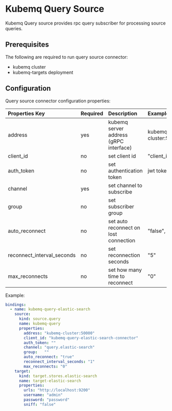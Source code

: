 # Kubemq Query Source

Kubemq Query source provides rpc query subscriber for processing source queries.

## Prerequisites
The following are required to run query source connector:

- kubemq cluster
- kubemq-targets deployment


## Configuration

Query source connector configuration properties:

| Properties Key             | Required | Description                           | Example         |
|:---------------------------|:---------|:--------------------------------------|:----------------|
| address                    | yes      | kubemq server address (gRPC interface) | kubemq-cluster:50000 |
| client_id                  | no       | set client id                         | "client_id"     |
| auth_token                 | no       | set authentication token              | jwt token       |
| channel                    | yes      | set channel to subscribe              |                 |
| group                      | no       | set subscriber group                  |                 |
| auto_reconnect             | no       | set auto reconnect on lost connection | "false", "true" |
| reconnect_interval_seconds | no       | set reconnection seconds              | "5"             |
| max_reconnects             | no       | set how many time to reconnect        | "0"             |






Example:

```yaml
bindings:
  - name: kubemq-query-elastic-search
    source:
      kind: source.query
      name: kubemq-query
      properties:
        address: "kubemq-cluster:50000"
        client_id: "kubemq-query-elastic-search-connector"
        auth_token: ""
        channel: "query.elastic-search"
        group:   ""
        auto_reconnect: "true"
        reconnect_interval_seconds: "1"
        max_reconnects: "0"
    target:
      kind: target.stores.elastic-search
      name: target-elastic-search
      properties:
        urls: "http://localhost:9200"
        username: "admin"
        password: "password"
        sniff: "false"
```
